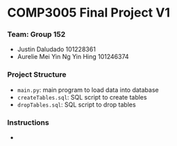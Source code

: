 # COMP3005 Final Project V1
### Team: Group 152
- Justin Daludado 101228361
- Aurelie Mei Yin Ng Yin Hing 101246374

### Project Structure
- ```main.py```: main program to load data into database
- ```createTables.sql```: SQL script to create tables
- ```dropTables.sql```: SQL script to drop tables

### Instructions
-